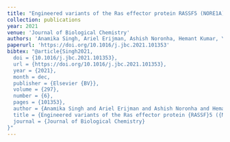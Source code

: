 ```yaml
---
title: "Engineered variants of the Ras effector protein RASSF5 (NORE1A) promote anticancer activities in lung adenocarcinoma"
collection: publications
year: 2021
venue: 'Journal of Biological Chemistry'
authors: 'Anamika Singh, Ariel Erijman, Ashish Noronha, Hemant Kumar, Yoav Peleg, Yosef Yarden, Julia M Shifman'
paperurl: 'https://doi.org/10.1016/j.jbc.2021.101353'
bibtex: "@article{Singh2021,
  doi = {10.1016/j.jbc.2021.101353},
  url = {https://doi.org/10.1016/j.jbc.2021.101353},
  year = {2021},
  month = dec,
  publisher = {Elsevier {BV}},
  volume = {297},
  number = {6},
  pages = {101353},
  author = {Anamika Singh and Ariel Erijman and Ashish Noronha and Hemant Kumar and Yoav Peleg and Yosef Yarden and Julia M. Shifman},
  title = {Engineered variants of the Ras effector protein {RASSF}5 ({NORE}1A) promote anticancer activities in lung adenocarcinoma},
  journal = {Journal of Biological Chemistry}
}"
---
```

